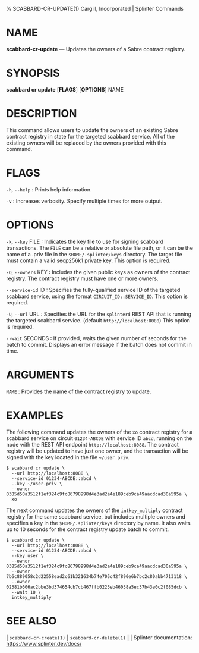 % SCABBARD-CR-UPDATE(1) Cargill, Incorporated | Splinter Commands
<!--
  Copyright 2018-2020 Cargill Incorporated

  Licensed under the Apache License, Version 2.0 (the "License");
  you may not use this file except in compliance with the License.
  You may obtain a copy of the License at

      http://www.apache.org/licenses/LICENSE-2.0

  Unless required by applicable law or agreed to in writing, software
  distributed under the License is distributed on an "AS IS" BASIS,
  WITHOUT WARRANTIES OR CONDITIONS OF ANY KIND, either express or implied.
  See the License for the specific language governing permissions and
  limitations under the License.
-->

NAME
====

**scabbard-cr-update** — Updates the owners of a Sabre contract registry.

SYNOPSIS
========

**scabbard cr update** \[**FLAGS**\] \[**OPTIONS**\] NAME

DESCRIPTION
===========
This command allows users to update the owners of an existing Sabre contract
registry in state for the targeted scabbard service. All of the existing owners
will be replaced by the owners provided with this command.

FLAGS
=====
`-h`, `--help`
: Prints help information.

`-v`
: Increases verbosity. Specify multiple times for more output.

OPTIONS
=======
`-k`, `--key` FILE
: Indicates the key file to use for signing scabbard transactions. The `FILE`
  can be a relative or absolute file path, or it can be the name of a .priv file
  in the `$HOME/.splinter/keys` directory. The target file must contain a valid
  secp256k1 private key. This option is required.

`-O`, `--owners` KEY
: Includes the given public keys as owners of the contract registry. The
  contract registry must have one or more owners.

`--service-id` ID
: Specifies the fully-qualified service ID of the targeted scabbard service,
  using the format `CIRCUIT_ID::SERVICE_ID`. This option is required.

`-U`, `--url` URL
: Specifies the URL for the `splinterd` REST API that is running the targeted
  scabbard service. (default `http://localhost:8080`) This option is required.

`--wait` SECONDS
: If provided, waits the given number of seconds for the batch to commit.
  Displays an error message if the batch does not commit in time.

ARGUMENTS
=========
`NAME`
: Provides the name of the contract registry to update.

EXAMPLES
========
The following command updates the owners of the `xo` contract registry for a
scabbard service on circuit `01234-ABCDE` with service ID `abcd`, running on the
node with the REST API endpoint `http://localhost:8088`. The contract registry
will be updated to have just one owner, and the transaction will be signed with
the key located in the file `~/user.priv`.

```
$ scabbard cr update \
  --url http://localhost:8088 \
  --service-id 01234-ABCDE::abcd \
  --key ~/user.priv \
  --owner 0385d50a3512f1ef324c9fc86798998d4e3ad2a4e189ceb9ca49aacdcad30a595a \
  xo
```

The next command updates the owners of the `intkey_multiply` contract registry
for the same scabbard service, but includes multiple owners and specifies a key
in the `$HOME/.splinter/keys` directory by name. It also waits up to 10 seconds
for the contract registry update batch to commit.

```
$ scabbard cr update \
  --url http://localhost:8088 \
  --service-id 01234-ABCDE::abcd \
  --key user \
  --owner 0385d50a3512f1ef324c9fc86798998d4e3ad2a4e189ceb9ca49aacdcad30a595a \
  --owner 7b6c889058c2d22558ead2c61b321634b74e705c42f890e6b7bc2c80abb4713118 \
  --owner 02381b606ac2bbe3bd374654cb7cb467ffb0225eb46038a5ec37b43e0c2f085dcb \
  --wait 10 \
  intkey_multiply
```

SEE ALSO
========
| `scabbard-cr-create(1)`
| `scabbard-cr-delete(1)`
|
| Splinter documentation: https://www.splinter.dev/docs/

